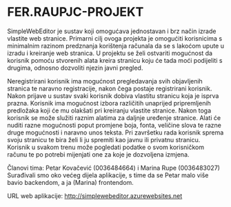 # FER.RAUPJC-PROJEKT

SimpleWebEditor je sustav koji omogućava jednostavan i brz način izrade vlastite web stranice. Primarni cilj ovoga projekta je omogućiti korisnicima s minimalnim razinom predznanja korištenja računala da se s lakoćom upute u izradu i kreiranje web stranica. U projektu se želi ostvariti mogućnost da korisnik pomoću stvorenih alata kreira stranicu koju će tada moći podijeliti s drugima, odnosno dozvoliti njezin javni pregled.

Neregistrirani korisnik ima mogućnost pregledavanja svih objavljenih stranica te naravno registracije, nakon čega postaje registrirani korisnik.
Nakon prijave u sustav svaki korisnik dobiva vlastitu stranicu koja je isprva prazna. Korisnik ima mogućnost izbora različitih unaprijed pripremljenih predložaka koji će mu olakšati pri kreiranju vlastite stranice. Nakon toga korisnik se može služiti raznim alatima za daljnje uređenje stranice. Alati će nuditi razne mogućnosti poput promjene boja, fonta, veličine slova te razne druge mogućnosti i naravno unos teksta. Pri završetku rada korisnik sprema svoju stranicu te bira želi li ju spremiti kao javnu ili privatnu stranicu. Korisnik u svakom trenu može pogledati podatke o svom korisničkom računu te po potrebi mijenjati one za koje je dozvoljena izmjena.


Članovi tima: Petar Kovačević (0036484664) i Marina Rupe (0036483027) 
Surađivali smo oko većeg dijela aplikacije, s time da se Petar malo više bavio backendom, a ja (Marina) frontendom.


URL web aplikacije: http://simplewebeditor.azurewebsites.net
